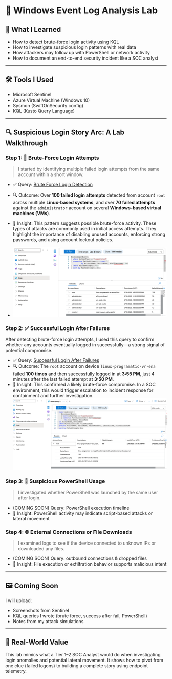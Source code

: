 # 🧪 Windows Event Log Analysis Lab

## 🧠 What I Learned
- How to detect brute-force login activity using KQL
- How to investigate suspicious login patterns with real data
- How attackers may follow up with PowerShell or network activity
- How to document an end-to-end security incident like a SOC analyst

---

## 🛠️ Tools I Used
- Microsoft Sentinel
- Azure Virtual Machine (Windows 10)
- Sysmon (SwiftOnSecurity config)
- KQL (Kusto Query Language)

---

## 🔍 Suspicious Login Story Arc: A Lab Walkthrough

### Step 1: 🚫 Brute-Force Login Attempts
> I started by identifying multiple failed login attempts from the same account within a short window.

- ✅ Query: [Brute Force Login Detection](queries/brute_force_login.kql)
- 🔍 Outcome: Over **100 failed login attempts** detected from account `root` across multiple **Linux-based systems**, and over **70 failed attempts** against the `administrator` account on several **Windows-based virtual machines (VMs)**.

- 🧠 Insight: This pattern suggests possible brute-force activity. These types of attacks are commonly used in initial access attempts. They highlight the importance of disabling unused accounts, enforcing strong passwords, and using account lockout policies.
- ![Brute Force Query Result](brute_force_query_result.png)

### Step 2: ✅ Successful Login After Failures

After detecting brute-force login attempts, I used this query to confirm whether any accounts eventually logged in successfully—a strong signal of potential compromise.

- ✅ Query: [Successful Login After Failures](queries/successful_login_after_failures.kql)
- 🔍 Outcome: The `root` account on device `linux-programatic-vr-ena` failed **100 times** and then successfully logged in at **3:55 PM**, just 4 minutes after the last failed attempt at **3:50 PM**.
- 🧠 Insight: This confirmed a likely brute-force compromise. In a SOC environment, this would trigger escalation to incident response for containment and further investigation.
   ![Successful Login After Failures](successful_login_after_failures.png)

### Step 3: 🧾 Suspicious PowerShell Usage
> I investigated whether PowerShell was launched by the same user after login.

- (COMING SOON) Query: PowerShell execution timeline
- 🧠 Insight: PowerShell activity may indicate script-based attacks or lateral movement

### Step 4: 🌐 External Connections or File Downloads
> I examined logs to see if the device connected to unknown IPs or downloaded any files.

- (COMING SOON) Query: outbound connections & dropped files
- 🧠 Insight: File execution or exfiltration behavior supports malicious intent

---

## 🖼️ Coming Soon
I will upload:
- Screenshots from Sentinel
- KQL queries I wrote (brute force, success after fail, PowerShell)
- Notes from my attack simulations

---

## 🧩 Real-World Value
This lab mimics what a Tier 1–2 SOC Analyst would do when investigating login anomalies and potential lateral movement. It shows how to pivot from one clue (failed logons) to building a complete story using endpoint telemetry.

